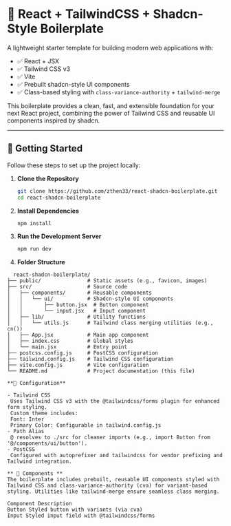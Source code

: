 # 🧩 React + TailwindCSS + Shadcn-Style Boilerplate

A lightweight starter template for building modern web applications with:

- ✅ React + JSX
- ✅ Tailwind CSS v3
- ✅ Vite
- ✅ Prebuilt shadcn-style UI components
- ✅ Class-based styling with `class-variance-authority` + `tailwind-merge`

This boilerplate provides a clean, fast, and extensible foundation for your next React project, combining the power of Tailwind CSS and reusable UI components inspired by shadcn.

---

## 🚀 Getting Started

Follow these steps to set up the project locally:

1. **Clone the Repository**
   ```bash
   git clone https://github.com/zthen33/react-shadcn-boilerplate.git
   cd react-shadcn-boilerplate
   ```
2. **Install Dependencies**
   ```bash
   npm install
   ```
3. **Run the Development Server**

   ```bash
   npm run dev
   ```

4. **Folder Structure**
 ```
   react-shadcn-boilerplate/
├── public/               # Static assets (e.g., favicon, images)
├── src/                  # Source code
│   ├── components/       # Reusable components
│   │   └── ui/           # Shadcn-style UI components
│   │       ├── button.jsx  # Button component
│   │       └── input.jsx   # Input component
│   ├── lib/              # Utility functions
│   │   └── utils.js      # Tailwind class merging utilities (e.g., cn())
│   ├── App.jsx           # Main app component
│   ├── index.css         # Global styles
│   └── main.jsx          # Entry point
├── postcss.config.js     # PostCSS configuration
├── tailwind.config.js    # Tailwind CSS configuration
├── vite.config.js        # Vite configuration
└── README.md             # Project documentation (this file)

**🔧 Configuration**

- Tailwind CSS
  Uses Tailwind CSS v3 with the @tailwindcss/forms plugin for enhanced form styling.
  Custom theme includes:
  Font: Inter
  Primary Color: Configurable in tailwind.config.js
- Path Alias
  @ resolves to ./src for cleaner imports (e.g., import Button from '@/components/ui/button').
- PostCSS
  Configured with autoprefixer and tailwindcss for vendor prefixing and Tailwind integration.

** 🧩 Components **
The boilerplate includes prebuilt, reusable UI components styled with Tailwind CSS and class-variance-authority (cva) for variant-based styling. Utilities like tailwind-merge ensure seamless class merging.

Component Description
Button Styled button with variants (via cva)
Input Styled input field with @tailwindcss/forms

```

```

```

```
